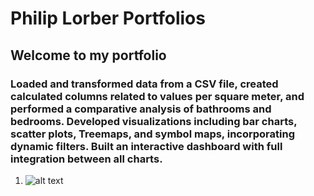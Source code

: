 # Philip Lorber Portfolios

## Welcome to my portfolio

### Loaded and transformed data from a CSV file, created calculated columns related to values per square meter, and performed a comparative analysis of bathrooms and bedrooms. Developed visualizations including bar charts, scatter plots, Treemaps, and symbol maps, incorporating dynamic filters. Built an interactive dashboard with full integration between all charts.

1. ![alt text](https://github.com/philipo0/portfolio/blob/main/images/test.png)
